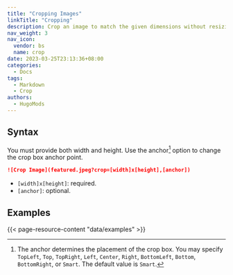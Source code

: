```yaml
---
title: "Cropping Images"
linkTitle: "Cropping"
description: Crop an image to match the given dimensions without resizing.
nav_weight: 3
nav_icon:
  vendor: bs
  name: crop
date: 2023-03-25T23:13:36+08:00
categories:
  - Docs
tags:
  - Markdown
  - Crop
authors:
  - HugoMods
---
```


## Syntax

You must provide both width and height. Use the anchor[^1] option to change the crop box anchor point.

```markdown
![Crop Image](featured.jpeg?crop=[width]x[height],[anchor])
```

- `[width]x[height]`: required.
- `[anchor]`: optional.

[^1]: The anchor determines the placement of the crop box. You may specify `TopLeft`, `Top`, `TopRight`, `Left`, `Center`, `Right`, `BottomLeft`, `Bottom`, `BottomRight`, or `Smart`. The default value is `Smart`.

## Examples

{{< page-resource-content "data/examples" >}}
